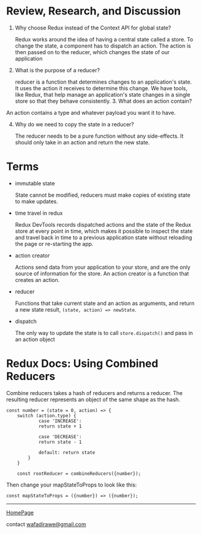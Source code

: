 # Review, Research, and Discussion

1. Why choose Redux instead of the Context API for global state?

   Redux works around the idea of having a central state called a store. To change the state, a component has to dispatch an action. The action is then passed on to the reducer, which changes the state of our application

2. What is the purpose of a reducer?

   reducer is a function that determines changes to an application's state. It uses the action it receives to determine this change. We have tools, like Redux, that help manage an application's state changes in a single store so that they behave consistently. 3. What does an action contain?

An action contains a type and whatever payload you want it to have.

4. Why do we need to copy the state in a reducer?

   The reducer needs to be a pure function without any side-effects. It should only take in an action and return the new state.

# Terms

- immutable state

  State cannot be modified, reducers must make copies of existing state to make updates.

- time travel in redux

  Redux DevTools records dispatched actions and the state of the Redux store at every point in time, which makes it possible to inspect the state and travel back in time to a previous application state without reloading the page or re-starting the app.

- action creator

  Actions send data from your application to your store, and are the only source of information for the store. An action creator is a function that creates an action.

- reducer

  Functions that take current state and an action as arguments, and return a new state result, `(state, action) => newState`.

- dispatch

  The only way to update the state is to call `store.dispatch()` and pass in an action object

# Redux Docs: Using Combined Reducers

Combine reducers takes a hash of reducers and returns a reducer. The resulting reducer represents an object of the same shape as the hash.

```
const number = (state = 0, action) => {
    switch (action.type) {
            case 'INCREASE':
            return state + 1

            case 'DECREASE':
            return state - 1

            default: return state
        }
    }

    const rootReducer = combineReducers({number});
```

Then change your mapStateToProps to look like this:

`const mapStateToProps = ({number}) => ({number});`

***

[HomePage](https://wafaankoush99.github.io/Reading-Notes/READMEcode401.html)  


contact wafadirawe@gmail.com